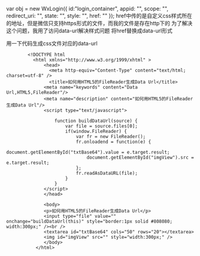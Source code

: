  var obj = new WxLogin({
  id:"login_container", 
  appid: "", 
  scope: "", 
  redirect_uri: "",
  state: "",
  style: "",
  href: ""
 });
 href中传的是自定义css样式所在的地址，但是微信只支持https形式的文件，而我的文件是存在http下的
 为了解决这个问题，我用了访问data-url解决样式问题
 将href替换成data-url形式
 
 用一下代码生成css文件对应的data-url
 
            
            <!DOCTYPE html   
              <html xmlns="http://www.w3.org/1999/xhtml" >  
                  <head>  
                    <meta http-equiv="Content-Type" content="text/html; charset=utf-8" />  
                    <title>如何用HTML5的FileReader生成Data Url</title>  
                  <meta name="keywords" content="Data Url,HTML5,FileReader"/>  
                  <meta name="description" content="如何用HTML5的FileReader生成Data Url"/>  
                  <script type="text/javascript">  

                      function buildDataUrl(source) {  
                          var file = source.files[0];  
                          if(window.FileReader) {  
                              var fr = new FileReader();  
                              fr.onloadend = function(e) {  
                                  document.getElementById("txtBase64").value = e.target.result;  
                                  document.getElementById("imgView").src = e.target.result;  
                              };  
                              fr.readAsDataURL(file);  
                          }  
                      }  
                  </script>  
                  </head>  

                  <body>  
                  <p>如何用HTML5的FileReader生成Data Url</p>  
                  <input type="file" value="" onchange="buildDataUrl(this)" style="border:1px solid #808080; width:300px;" /><br />  
                  <textarea id="txtBase64" cols="50" rows="20"></textarea>  
                  <img id="imgView" src="" style="width:300px;" />  
                  </body>  
               </html>  

